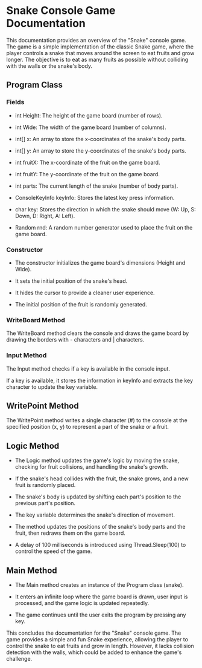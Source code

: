 # Snake Console Game Documentation
This documentation provides an overview of the "Snake" console game.
The game is a simple implementation of the classic Snake game, where the player controls a snake that moves around the screen to eat fruits and grow longer.
The objective is to eat as many fruits as possible without colliding with the walls or the snake's body.

## Program Class
### Fields
* int Height: The height of the game board (number of rows).

* int Wide: The width of the game board (number of columns).

* int[] x: An array to store the x-coordinates of the snake's body parts.

* int[] y: An array to store the y-coordinates of the snake's body parts.

* int fruitX: The x-coordinate of the fruit on the game board.

* int fruitY: The y-coordinate of the fruit on the game board.

* int parts: The current length of the snake (number of body parts).

* ConsoleKeyInfo keyInfo: Stores the latest key press information.

* char key: Stores the direction in which the snake should move (W: Up, S: Down, D: Right, A: Left).

* Random rnd: A random number generator used to place the fruit on the game board.

### Constructor
* The constructor initializes the game board's dimensions (Height and Wide).

* It sets the initial position of the snake's head.

* It hides the cursor to provide a cleaner user experience.

* The initial position of the fruit is randomly generated.

### WriteBoard Method
The WriteBoard method clears the console and draws the game board by drawing the borders with - characters and | characters.

### Input Method
The Input method checks if a key is available in the console input.

If a key is available, it stores the information in keyInfo and extracts the key character to update the key variable.

## WritePoint Method
The WritePoint method writes a single character (#) to the console at the specified position (x, y) to represent a part of the snake or a fruit.
## Logic Method
* The Logic method updates the game's logic by moving the snake, checking for fruit collisions, and handling the snake's growth.

* If the snake's head collides with the fruit, the snake grows, and a new fruit is randomly placed.

* The snake's body is updated by shifting each part's position to the previous part's position.

* The key variable determines the snake's direction of movement.

* The method updates the positions of the snake's body parts and the fruit, then redraws them on the game board.

* A delay of 100 milliseconds is introduced using Thread.Sleep(100) to control the speed of the game.

## Main Method
* The Main method creates an instance of the Program class (snake).

* It enters an infinite loop where the game board is drawn, user input is processed, and the game logic is updated repeatedly.

* The game continues until the user exits the program by pressing any key.

This concludes the documentation for the "Snake" console game. The game provides a simple and fun Snake experience,
allowing the player to control the snake to eat fruits and grow in length. However, it lacks collision detection with the walls,
which could be added to enhance the game's challenge.
